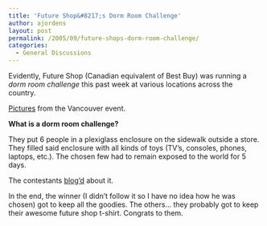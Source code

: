 ```yaml
---
title: 'Future Shop&#8217;s Dorm Room Challenge'
author: ajordens
layout: post
permalink: /2005/09/future-shops-dorm-room-challenge/
categories:
  - General Discussions
---
```

Evidently, Future Shop (Canadian equivalent of Best Buy) was running a *dorm room challenge* this past week at various locations across the country.

[Pictures][1] from the Vancouver event.

**What is a dorm room challenge?**

They put 6 people in a plexiglass enclosure on the sidewalk outside a store. They filled said enclosure with all kinds of toys (TV&#8217;s, consoles, phones, laptops, etc.). The chosen few had to remain exposed to the world for 5 days.

The contestants [blog&#8217;d][2] about it.

In the end, the winner (I didn&#8217;t follow it so I have no idea how he was chosen) got to keep all the goodies. The others&#8230; they probably got to keep their awesome future shop t-shirt. Congrats to them.

 [1]: http://www.futureshop.ca/marketing/dormroom/en/city_vancouver/city.asp?logon=&#038;langid=EN
 [2]: http://www.futureshop.ca/marketing/dormroom/en/blogs.asp?logon=&#038;langid=EN